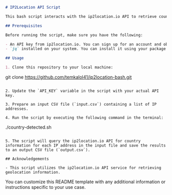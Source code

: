 ```markdown
# IP2Location API Script

This bash script interacts with the ip2location.io API to retrieve country information for a list of IP addresses from a CSV file.

## Prerequisites

Before running the script, make sure you have the following:

- An API key from ip2location.io. You can sign up for an account and obtain an API key from [ip2location.io](https://www.ip2location.io/).
- `jq` installed on your system. You can install it using your package manager (e.g., `sudo apt install jq` for Ubuntu).

## Usage

1. Clone this repository to your local machine:

```
git clone https://github.com/temkalol41/ip2location-bash.git
```

2. Update the `API_KEY` variable in the script with your actual API key.

3. Prepare an input CSV file (`input.csv`) containing a list of IP addresses.

4. Run the script by executing the following command in the terminal:

```
./country-detected.sh
```

5. The script will query the ip2location.io API for country information for each IP address in the input file and save the results to an output CSV file (`output.csv`).

## Acknowledgements

- This script utilizes the ip2location.io API service for retrieving geolocation information.
```

You can customize this README template with any additional information or instructions specific to your use case.
